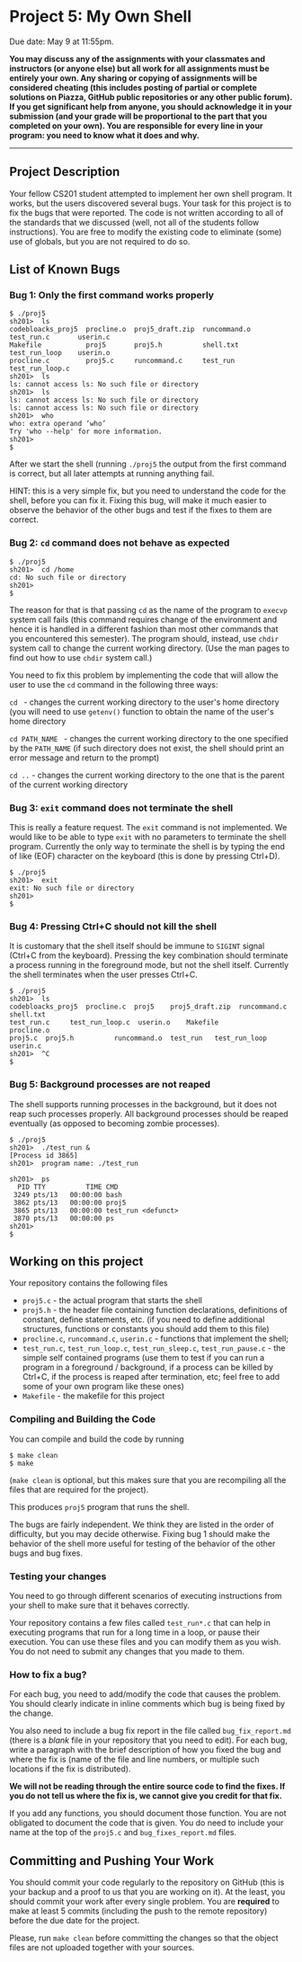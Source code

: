 # Project 5: My Own Shell
Due date: May 9 at 11:55pm.


**You may discuss any of the assignments with your classmates and instructors (or anyone else) but
all work for all assignments must be entirely your own.
Any sharing or copying of assignments will be considered cheating (this includes posting of partial or complete solutions on
Piazza, GitHub public repositories or any other public forum). If you get significant help
from anyone, you should acknowledge it in your submission (and your grade will be proportional to the part
that you completed on your own).
You are responsible for every line in your program: you need to know what it does and why.**

-----



## Project Description

Your fellow CS201 student attempted to implement her own shell program. It works, but the users discovered several bugs. Your task for this project
is to fix the bugs that were reported. The code is not written according to all of the standards that we discussed (well, not all of the students follow
instructions). You are free to modify the existing code to eliminate (some) use of globals, but you are not required to do so.

## List of Known Bugs

### Bug 1: Only the first command works properly

    $ ./proj5
    sh201>  ls
    codebloacks_proj5  procline.o  proj5_draft.zip  runcommand.o  test_run.c       userin.c
    Makefile           proj5       proj5.h          shell.txt     test_run_loop    userin.o
    procline.c         proj5.c     runcommand.c     test_run      test_run_loop.c
    sh201>  ls
    ls: cannot access ls: No such file or directory
    sh201>  ls
    ls: cannot access ls: No such file or directory
    ls: cannot access ls: No such file or directory
    sh201>  who
    who: extra operand ‘who’
    Try 'who --help' for more information.
    sh201>  
    $

After we start the shell (running `./proj5` the output from the first command is correct, but all later attempts at running anything fail.

HINT: this is a very simple fix, but you need to understand the code for the shell, before you can fix it.
Fixing this bug, will make it much easier to observe the behavior of the other bugs and test if the fixes to them are correct.

### Bug 2: `cd` command  does not behave as expected

    $ ./proj5
    sh201>  cd /home
    cd: No such file or directory
    sh201>  
    $

The reason for that is that passing `cd` as the name of the program to `execvp` system call fails (this command requires change of the environment and
hence it is handled in a different fashion than most other commands that you encountered this semester).
The program should, instead, use `chdir` system call to change the current working directory. (Use the man pages to
find out how to use `chdir` system call.)

You need to fix this problem by implementing the code that will allow the user to use the `cd` command in the following three ways:

`cd `  - changes the current working directory to the user's home directory (you will need to use `getenv()` function to obtain the name of the user's home directory

`cd PATH_NAME ` - changes the current working directory to the one specified by the `PATH_NAME` (if such directory does not exist, the shell
should print an error message and return to the prompt)

`cd ..` - changes the current working directory to the one that is the parent of the current working directory


### Bug 3: `exit` command does not terminate the shell

This is really a feature request. The `exit` command is not implemented. We would like to be able to type `exit` with no parameters to
terminate the shell program. Currently the only way to terminate the shell is by typing the end of like (EOF) character on the keyboard
(this is done by pressing Ctrl+D).

    $ ./proj5
    sh201>  exit
    exit: No such file or directory
    sh201>  
    $


### Bug 4: Pressing Ctrl+C should not kill the shell


It is customary that the shell itself should be immune to `SIGINT` signal (Ctrl+C from the keyboard).
Pressing the key combination should terminate a process running in the foreground mode, but
not the shell itself. Currently the shell terminates when the user presses Ctrl+C.

    $ ./proj5
    sh201>  ls
    codebloacks_proj5  procline.c  proj5    proj5_draft.zip  runcommand.c  shell.txt  
    test_run.c     test_run_loop.c  userin.o    Makefile           procline.o  
    proj5.c  proj5.h          runcommand.o  test_run   test_run_loop  userin.c
    sh201>  ^C
    $

### Bug 5: Background processes are not reaped

The shell supports running processes in the background, but it does not reap such processes properly. All background processes should be reaped eventually
(as opposed to becoming zombie processes).


    $ ./proj5
    sh201>  ./test_run &
    [Process id 3865]
    sh201>  program name: ./test_run

    sh201>  ps
      PID TTY          TIME CMD
     3249 pts/13   00:00:00 bash
     3862 pts/13   00:00:00 proj5
     3865 pts/13   00:00:00 test_run <defunct>
     3870 pts/13   00:00:00 ps
    sh201>  
    $


## Working on this project

Your repository contains the following files

 - `proj5.c` - the actual program that starts the shell
 - `proj5.h` - the header file containing  function declarations, definitions of constant, define statements, etc. (if you need to define
 additional structures, functions or constants you should add them to this file)
 - `procline.c`, `runcommand.c`, `userin.c` - functions that implement the shell;
 - `test_run.c`, `test_run_loop.c`, `test_run_sleep.c`, `test_run_pause.c` - the simple self contained programs
 (use them to test if you can run a program in a foreground / background, if a process
 can be killed by Ctrl+C, if the process is reaped after termination, etc; feel free to add some of your own program like these ones)
 - `Makefile` - the makefile for this project


### Compiling and Building the Code

You can compile and build the code by running

    $ make clean
    $ make

(`make clean` is optional, but this makes sure that you are recompiling all the files that are required for the project).

This produces `proj5` program that runs the shell.

The bugs are fairly independent. We think they are listed in the order of difficulty, but you may decide otherwise. Fixing bug 1 should
make the behavior of the shell more useful for testing of the behavior of the other bugs and bug fixes.

### Testing your changes

You need to go through different scenarios of executing instructions from your shell
to make sure that it behaves correctly.

Your repository contains a few files called `test_run*.c` that can help in executing programs that run for a long time
in a loop, or pause their execution. You can use these files and you can modify them as you wish. You do not need to
submit any changes that you made to them.  

### How to fix a bug?

For each bug, you need to add/modify the code that causes the problem. You should clearly indicate in inline comments which bug is being fixed by the change.

You also need to include a bug fix report in the file called `bug_fix_report.md` (there is a _blank_ file in your repository
    that you need to edit).
For each bug, write a paragraph with the brief description of how you fixed the bug and where the fix is (name of the
file and line numbers, or multiple such locations if the fix is distributed).  

**We will not be reading through the entire source code to find the fixes. If you do not tell
us where the fix is, we cannot give you credit for that fix.**

If you add any functions, you should document those function. You are not obligated to document the code that is given. You do need to include your name at the top of the `proj5.c` and `bug_fixes_report.md` files.





## Committing and Pushing Your Work

You should commit your code regularly to the repository on GitHub (this is your backup and a proof to us that you are working on it).
At the least, you should commit your work after every single problem. You are **required** to make at least 5 commits (including the push to the remote repository) before the due date for the project.

Please, run `make clean` before committing the changes so that the object files are not uploaded together with your sources.
